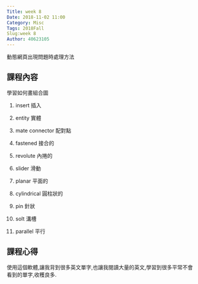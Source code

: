 ```yaml
---
Title: week 8
Date: 2018-11-02 11:00
Category: Misc
Tags: 2018Fall
Slug:week 8
Author: 40623105
---
```


動態網頁出現問題時處理方法

<!-- PELICAN_END_SUMMARY -->

課程內容
----

學習如何畫組合圖

1. insert 插入

2. entity 實體

3. mate connector 配對點

4. fastened 接合的

5. revolute 內捲的

6. slider 滑動

7. planar 平面的

8. cylindrical 圓柱狀的

9. pin 針狀

10. solt 溝槽

11. parallel 平行




課程心得
----

使用這個軟體,讓我背到很多英文單字,也讓我閱讀大量的英文,學習到很多平常不會看到的單字,收穫良多.


